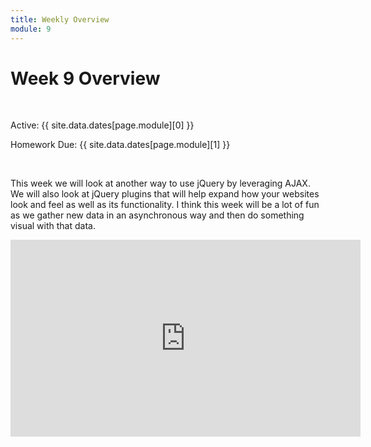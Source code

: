```yaml
---
title: Weekly Overview
module: 9
---
```


# Week 9 Overview <br />


<br />


Active: {{ site.data.dates[page.module][0] }}

Homework Due: {{ site.data.dates[page.module][1] }}


<br />


This week we will look at another way to use jQuery by leveraging AJAX.  We will also look at jQuery plugins that will help expand how your websites look and feel as well as its functionality.  I think this week will be a lot of fun as we gather new data in an asynchronous way and then do something visual with that data.

<iframe width="560" height="315" src="https://www.youtube.com/embed/3z8djWYeqhA" frameborder="0" allow="accelerometer; autoplay; encrypted-media; gyroscope; picture-in-picture" allowfullscreen></iframe>